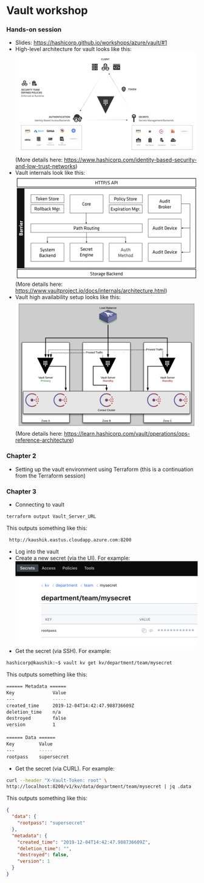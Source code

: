 # Vault workshop

### Hands-on session
* Slides: https://hashicorp.github.io/workshops/azure/vault/#1
* High-level architecture for vault looks like this:
![vault-high-level-architecture](vault-high-level-architecture.png)
(More details here: https://www.hashicorp.com/identity-based-security-and-low-trust-networks)
* Vault internals look like this:
![vault-internals](vault-internals.png)
(More details here: https://www.vaultproject.io/docs/internals/architecture.html)
* Vault high availability setup looks like this:
![vault-high-availability](vault-high-availability.png)
(More details here: https://learn.hashicorp.com/vault/operations/ops-reference-architecture)

### Chapter 2
* Setting up the vault environment using Terraform (this is a continuation from the Terraform session)

### Chapter 3
* Connecting to vault
```bash
terraform output Vault_Server_URL
```
This outputs something like this:
```bash
 http://kaushik.eastus.cloudapp.azure.com:8200
```
* Log into the vault
* Create a new secret (via the UI). For example:
![creating-new-secret](creating-new-secret.png)
* Get the secret (via SSH). For example:
```bash
hashicorp@kaushik:~$ vault kv get kv/department/team/mysecret
```
This outputs something like this:
```bash
====== Metadata ======
Key              Value
---              -----
created_time     2019-12-04T14:42:47.988736609Z
deletion_time    n/a
destroyed        false
version          1

====== Data ======
Key         Value
---         -----
rootpass    supersecret
```
* Get the secret (via CURL). For example:
```bash
curl --header "X-Vault-Token: root" \
http://localhost:8200/v1/kv/data/department/team/mysecret | jq .data
```
This outputs something like this:
```json
{
  "data": {
    "rootpass": "supersecret"
  },
  "metadata": {
    "created_time": "2019-12-04T14:42:47.988736609Z",
    "deletion_time": "",
    "destroyed": false,
    "version": 1
  }
}
```
